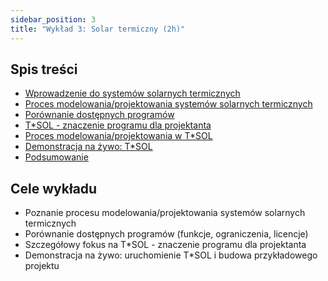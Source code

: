 ```yaml
---
sidebar_position: 3
title: "Wykład 3: Solar termiczny (2h)"
---
```


## Spis treści

- [Wprowadzenie do systemów solarnych termicznych](./01-wprowadzenie-do-solar-termiczny.md)
- [Proces modelowania/projektowania systemów solarnych termicznych](./02-proces-modelowania.md)
- [Porównanie dostępnych programów](./03-porownanie-programow.md)
- [T*SOL - znaczenie programu dla projektanta](./04-tsol-znaczenie.md)
- [Proces modelowania/projektowania w T*SOL](./05-proces-tsol.md)
- [Demonstracja na żywo: T*SOL](./06-demonstracja-tsol.md)
- [Podsumowanie](./07-podsumowanie.md)

## Cele wykładu

- Poznanie procesu modelowania/projektowania systemów solarnych termicznych
- Porównanie dostępnych programów (funkcje, ograniczenia, licencje)
- Szczegółowy fokus na T*SOL - znaczenie programu dla projektanta
- Demonstracja na żywo: uruchomienie T*SOL i budowa przykładowego projektu
